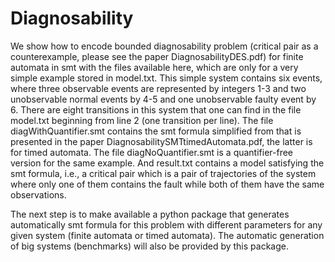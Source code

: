 # Diagnosability

We show how to encode bounded diagnosability problem (critical pair as a counterexample, please see the paper DiagnosabilityDES.pdf) for finite automata in smt with the files available here, which are only for a very simple example stored in model.txt. This simple system contains six events, where three observable events are represented by integers 1-3 and two unobservable normal events by 4-5 and one unobservable faulty event by 6. There are eight transitions in this system that one can find in the file model.txt beginning from line 2 (one transition per line). The file diagWithQuantifier.smt contains the smt formula simplified from that is presented in the paper DiagnosabilitySMTtimedAutomata.pdf, the latter is for timed automata. The file diagNoQuantifier.smt is a quantifier-free version for the same example. And result.txt contains a model satisfying the smt formula, i.e., a critical pair which is a pair of trajectories of the system where only one of them contains the fault while both of them have the same observations.

The next step is to make available a python package that generates automatically smt formula for this problem with different parameters for any given system (finite automata or timed automata). The automatic generation of big systems (benchmarks) will also be provided by this package.
